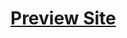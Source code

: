 <h1>
<a href="https://codeyogi-v1-utkarsh.netlify.app/login" target="_blank"> Preview Site </a></h1>
